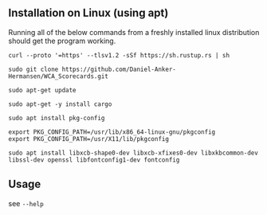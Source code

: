 ## Installation on Linux (using apt)

Running all of the below commands from a freshly installed linux distribution should get the program working.

```
curl --proto '=https' --tlsv1.2 -sSf https://sh.rustup.rs | sh
 
sudo git clone https://github.com/Daniel-Anker-Hermansen/WCA_Scorecards.git
 
sudo apt-get update
 
sudo apt-get -y install cargo
 
sudo apt install pkg-config
 
export PKG_CONFIG_PATH=/usr/lib/x86_64-linux-gnu/pkgconfig
export PKG_CONFIG_PATH=/usr/X11/lib/pkgconfig
 
sudo apt install libxcb-shape0-dev libxcb-xfixes0-dev libxkbcommon-dev libssl-dev openssl libfontconfig1-dev fontconfig
```

## Usage

see ``--help``
